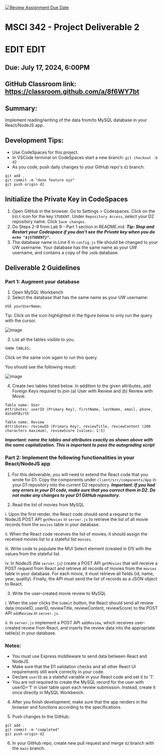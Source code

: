 [![Review Assignment Due Date](https://classroom.github.com/assets/deadline-readme-button-22041afd0340ce965d47ae6ef1cefeee28c7c493a6346c4f15d667ab976d596c.svg)](https://classroom.github.com/a/WKF7bdtB)
# MSCI 342 - Project Deliverable 2

# EDIT EDIT

## Due: July 17, 2024, 6:00PM

## GitHub Classroom link: https://classroom.github.com/a/8f6WY7bt

## Summary: 
Implement reading/writing of the data from/to MySQL database in your React/NodeJS app.

## Development Tips:
- Use CodeSpaces for this project.
- In VSCode terminal on CodeSpaces start a new branch:
```git checkout -b d2```
- As you code, push daily changes to your GitHub repo's `d2` branch:
```
git add .
git commit -m "done feature xyz"
git push origin d2
```

## Initialize the Private Key in CodeSpaces

1. Open GitHub in the browser. Go to Settings > Codespaces. Click on the `Edit` icon for the key `STUDENT`. Under `Repository Access`, select your D2 repository name. Click `Save changes`.
2. Do Steps 2-9 from Lab 9 - Part 1 section in README.md. ***Tip: Stop and Restart your Codespace if you don't see the Private key when you do `echo "${STUDENT}"`.***
3. The database name in Line 6 in `config.js` file should be changed to your UW username. Your database has the same name as your UW username, and contains a copy of the `imdb` database.

## Deliverable 2 Guidelines

### Part 1: Augment your database

1. Open MySQL Workbench
2. Select the database that has the same name as your UW username:

```
USE yourUserName;
```
Tip: Click on the icon highlighted in the figure below to only run the query with the cursor.

![image](/img/screen1.png)

3. List all the tables visible to you.

```
SHOW TABLES;
```

Click on the same icon again to run this query.

You should see the following result:

![image](/img/screen3.png)

4. Create two tables listed below. In addition to the given attributes, add Foreign Keys required to join (a) User with Review and (b) Review with Movie. 

```
Table name: User
Attributes: userID (Primary Key), firstName, lastName, email, phone, dateOfBirth
```

```
Table name: Review 
Attributes: reviewID (Primary Key), reviewTitle, reviewContent (200 characters maximum), reviewScore [values: 1-5] 
```

***Important: name the tables and attributes exactly as shown above with the same capitalization. This is important to pass the autograding script***

### Part 2: Implement the following functionalities in your React/NodeJS app

1.	For this deliverable, you will need to extend the React code that you wrote for D1. Copy the components under `client/src/components/App` in your D1 repository into the current D2 repository. ***Important: If you had any errors in your D1 code, make sure that you correct them in D2. Do not make any changes to your D1 GitHub repository.***

2.	Read the list of movies from MySQL 

i. Upon the first render, the React code should send a request to the NodeJS POST API `getMovies` in `server.js` to retrieve the list of all movie records from the `movies` table in your database. 

ii. When the React code receives the list of movies, it should assign the received movies list to a stateful list `movies`. 

iii. Write code to populate the MUI Select element (created in D1) with the values from the stateful list. 

iv. In NodeJS (file `server.js`) create a POST API `getMovies` that will receive a POST request from React and retrieve all records of movies from the `movies` table in your database. For each movie, it must retrieve all fields (id, name, year, quality). Finally, the API must send the list of records as a JSON object to React.

3.	Write the user-created movie review to MySQL 

i. When the user clicks the `Submit` button, the React should send all review data (movieID, userID, reviewTitle, reviewContent, reviewScore) to the POST API `addReview` in `server.js`. 

ii. In `server.js` implement a POST API `addReview`, which receives user-created review from React, and inserts the review data into the appropriate table(s) in your database. 

### Notes:
- You must use Express middleware to send data between React and NodeJS.
- Make sure that the D1 validation checks and all other React UI requirements still work correctly in your code.
- Declare `userID` as a stateful variable in your React code and set it to '1'.
- You are not required to create the MySQL record for the user with userID='1' in User table upon each review submission. Instead, create it once directly in MySQL Workbench. 

4.	After you finish development, make sure that the app renders in the browser and functions according to the specifications.

5.	Push changes to the GitHub:

```
git add .
git commit -m "completed"
git push origin d2
```

6.	In your GitHub repo, create new pull request and merge `d2` branch with the `main` branch.
